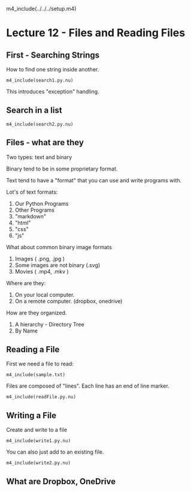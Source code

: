 
m4_include(../../../setup.m4)

# Lecture 12 - Files and Reading Files

## First - Searching Strings

How to find one string inside another.

```
m4_include(search1.py.nu)
```

This introduces "exception" handling.


## Search in a list

```
m4_include(search2.py.nu)
```


## Files - what are they

Two types: text and binary

Binary tend to be in some proprietary format.

Text tend to have a "format" that you can use and write programs with.

Lot's of text formats:

1. Our Python Programs
2. Other Programs
3. "markdown"
4. "html"
5. "css"
6. "js"

What about common binary image formats

1. Images ( .png, .jpg )
2. Some images are not binary (.svg)
3. Movies ( .mp4, .mkv )

Where are they:

1. On your local computer.
2. On a remote computer. (dropbox, onedrive)

How are they organized.

1. A hierarchy - Directory Tree
2. By Name

## Reading a File

First we need a file to read:

```
m4_include(sample.txt)
```

Files are composed of "lines".  Each line has an end of line marker.

```
m4_include(readFile.py.nu)
```

## Writing a File

Create and write to a file

```
m4_include(write1.py.nu)
```

You can also just add to an existing file.

```
m4_include(write2.py.nu)
```



## What are Dropbox, OneDrive 




